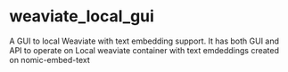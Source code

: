 # weaviate_local_gui
A GUI to local Weaviate with text embedding support. It has both GUI and API to operate on Local weaviate container with text emdeddings created on nomic-embed-text
